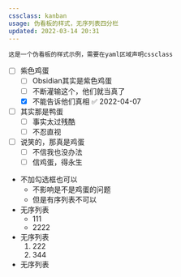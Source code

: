 ```yaml
---
cssclass: kanban 
usage: 伪看板的样式，无序列表四分栏
updated: 2022-03-14 20:31
---
```

 ```ad-tip
 这是一个伪看板的样式示例，需要在yaml区域声明cssclass
```

- [ ] 紫色鸡蛋
	- [ ] Obsidian其实是紫色鸡蛋
	- [ ] 不断灌输这个，他们就当真了
	- [x] 不能告诉他们真相 ✅ 2022-04-07
- [ ] 其实那是鸭蛋
	- [ ] 事实太过残酷
	- [ ] 不忍直视
- [ ] 说笑的，那真是鸡蛋
	- [ ] 不信我也没办法
	- [ ] 信鸡蛋，得永生
- 不加勾选框也可以
	- 不影响是不是鸡蛋的问题
	- 但是有序列表不可以
- 无序列表
	- 111
	- 2222
- 无序列表
	1.  222
	2. 344
- 无序列表
